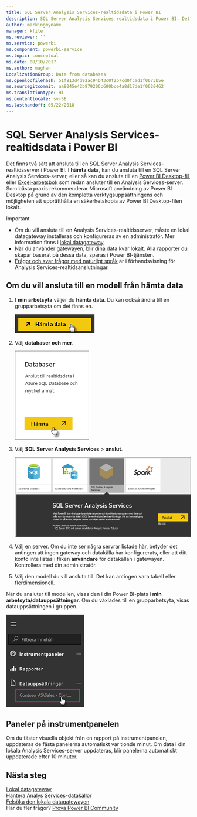 ```yaml
---
title: SQL Server Analysis Services-realtidsdata i Power BI
description: SQL Server Analysis Services realtidsdata i Power BI. Detta görs via en datakälla som har konfigurerats för en företagsgateway.
author: markingmyname
manager: kfile
ms.reviewer: ''
ms.service: powerbi
ms.component: powerbi-service
ms.topic: conceptual
ms.date: 08/10/2017
ms.author: maghan
LocalizationGroup: Data from databases
ms.openlocfilehash: 51f813d4d92ac94b43c0f2b7cd0fcad1f0673b5e
ms.sourcegitcommit: aa8045e42b979206c600bce4a8d17de1f0620462
ms.translationtype: HT
ms.contentlocale: sv-SE
ms.lasthandoff: 05/22/2018
---
```

# <a name="sql-server-analysis-services-live-data-in-power-bi"></a>SQL Server Analysis Services-realtidsdata i Power BI
Det finns två sätt att ansluta till en SQL Server Analysis Services-realtidsserver i Power BI. I **hämta data**, kan du ansluta till en SQL Server Analysis Services-server, eller så kan du ansluta till en [Power BI Desktop-fil](service-desktop-files.md), eller [Excel-arbetsbok](service-excel-workbook-files.md) som redan ansluter till en Analysis Services-server. Som bästa praxis rekommenderar Microsoft användning av Power BI Desktop på grund av den kompletta verktygsuppsättningens och möjligheten att upprätthålla en säkerhetskopia av Power BI Desktop-filen lokalt.

 >[!IMPORTANT]
 >* Om du vill ansluta till en Analysis Services-realtidsserver, måste en lokal datagateway installeras och konfigureras av en administratör. Mer information finns i [lokal datagateway](service-gateway-onprem.md).
 >* När du använder gatewayen, blir dina data kvar lokalt.  Alla rapporter du skapar baserat på dessa data, sparas i Power BI-tjänsten. 
 >* [Frågor och svar frågor med naturligt språk](service-q-and-a-direct-query.md) är i förhandsvisning för Analysis Services-realtidsanslutningar.

## <a name="to-connect-to-a-model-from-get-data"></a>Om du vill ansluta till en modell från hämta data
1. I **min arbetsyta** väljer du **hämta data**. Du kan också ändra till en grupparbetsyta om det finns en.
   
   ![](media/sql-server-analysis-services-tabular-data/connecttoas_getdatabutton.png)
2. Välj **databaser och mer**.
   
   ![](media/sql-server-analysis-services-tabular-data/connecttoas_getdata_1.png)
3. Välj **SQL Server Analysis Services** > **anslut**. 
   
   ![](media/sql-server-analysis-services-tabular-data/connecttoas_getdata_2.png)
4. Välj en server. Om du inte ser några servrar listade här, betyder det antingen att ingen gateway och datakälla har konfigurerats, eller att ditt konto inte listas i fliken **användare** för datakällan i gatewayen. Kontrollera med din administratör.
5. Välj den modell du vill ansluta till. Det kan antingen vara tabell eller flerdimensionell.

När du ansluter till modellen, visas den i din Power BI-plats i **min arbetsyta/datauppsättningar**. Om du växlades till en grupparbetsyta, visas datauppsättningen i gruppen.

![](media/sql-server-analysis-services-tabular-data/connecttoas_dataset_5.png)

## <a name="dashboard-tiles"></a>Paneler på instrumentpanelen
Om du fäster visuella objekt från en rapport på instrumentpanelen, uppdateras de fästa panelerna automatiskt var tionde minut. Om data i din lokala Analysis Services-server uppdateras, blir panelerna automatiskt uppdaterade efter 10 minuter.

## <a name="next-steps"></a>Nästa steg
[Lokal datagateway](service-gateway-onprem.md)  
[Hantera Analys Services-datakällor](service-gateway-enterprise-manage-ssas.md)  
[Felsöka den lokala datagatewayen](service-gateway-onprem-tshoot.md)  
Har du fler frågor? [Prova Power BI Community](http://community.powerbi.com/)

